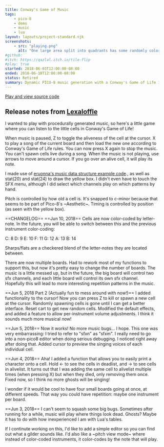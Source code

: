 ```yaml
---
title: Conway's Game of Music
tags:
    - pico-8
    - demo
    - music
    - lua
layout: layouts/project-standard.njk
screenshots:
    - src: "playing.png"
      alt: "One large area split into quadrants has some randomly colored squares in the shape of two Conway's Game of Life gliders. Two separate smaller areas below have vertical bars and a square. Each area has a yellow rectangle highlighting some of the squares."
#github: 
#itch: https://qazlal.itch.io/tile-flip
#play: true
started: 2018-06-03T12:00:00-08:00
ended: 2018-06-10T12:00:00-08:00
status: Retired
summary: Dynamic PICO-8 music generation with a Conway's Game of Life implementation and multiple editable boards.
---
```


[Play and view source code](https://www.lexaloffle.com/bbs/?tid=31372)

## Release notes from [Lexaloffle](https://www.lexaloffle.com/bbs/?tid=31372)

I wanted to play with procedurally generated music, so here's a little game where you can listen to the little cells in Conway's Game of Life!

When music is paused, Z to toggle the aliveness of the cell at the cursor.
X to play a song of the current board and then load the new one according to Conway's Game of Life rules. You can now press X again to stop the music.
You can't spawn cells live during a song.
When the music is not playing, use arrows to move around a cursor. If you go over an alive cell, it will play its note.

I made use of [eruonna's music data structure example code](https://www.lexaloffle.com/bbs/?tid=2341)., as well as stat(20) and stat(24) to draw the yellow box. I didn't even have to touch the SFX menu, although I did select which channels play on which patterns by hand.

Pitch is controlled by how old a cell is. It's snapped to c-minor because that seems to be part of Pico-8's ~Aesthetic~.
Timing is controlled by position (as seen with the yellow box).

==CHANGELOG==
==Jun 10, 2018==
Cells are now color-coded by letter-note. In the future, you will be able to switch between this and the previous instrument color-coding:

C: 8
D: 9
E: 10
F: 11
G: 12
A: 13
B: 14

Sharps/flats are a checkered blend of the letter-notes they are located between.

There are now multiple boards. Had to rework most of my functions to support this, but now it's pretty easy to change the number of boards. The music is a little messed up, but in the future, the big board will control two sfx channels, and each little board will control its own sfx channel. Hopefully this will lead to more interesting repetition patterns in the music.

==Jun 5, 2018 Part 2 (Actually fun to mess around with now!)==
I added functionality to the cursor! Now you can press Z to kill or spawn a new cell at the cursor.
Randomly spawning cells is gone until I can get a better interface. Reset cart to get new random cells.
Modified the default effects, and added a feature to allow per-instrument volume adjustments. I think it sounds much more musical now!

==Jun 5, 2018==
Now it works! No more music bugs... I hope. This one was very embarrassing: I tried to refer to "sfxn" as "sfxm". I really need to go into a non-pico8 editor when doing serious debugging. I noticed right away after doing that.
Added cursor to preview the singing voices of each individual cell.

==Jun 4, 2018==
Aha! I added a function that allows you to easily print a character onto a cell. Hold <- to see the cells in deadlist, and -> to see cells in alivelist. It turns out that I was adding the same cell to alivelist multiple times (when pressing X) but when they died, only removing them once. Fixed now, so I think no more ghosts will be singing!

I wonder if it would be cool to have four small boards going at once, at different speeds. That way you could have repetition: maybe one instrument per board.

==Jun 3, 2018==
I can't seem to squash some big bugs. Sometimes after running for a while, music will play where things look dead. Ghosts? Maybe it has to do with how inexperienced I am with Lua's tables.

If I continute working on this, I'd like to add a simple editor so you can find out what a gilder sounds like.
I'd also like a ~pitch view mode~ where instead of color-coded instruments, it color-codes by the note that will play.

